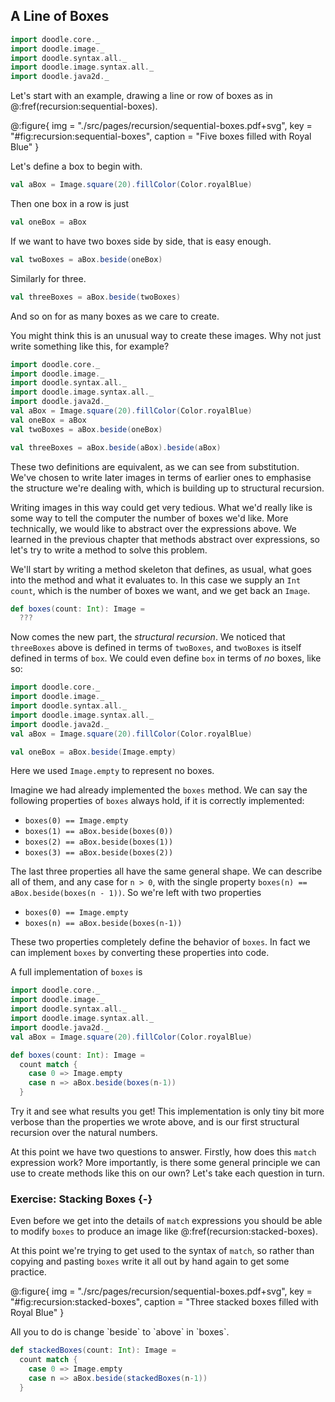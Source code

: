 ## A Line of Boxes

```scala mdoc:invisible
import doodle.core._
import doodle.image._
import doodle.syntax.all._
import doodle.image.syntax.all._
import doodle.java2d._
```

Let's start with an example, drawing a line or row of boxes as in @:fref(recursion:sequential-boxes).

@:figure{ img = "./src/pages/recursion/sequential-boxes.pdf+svg", key = "#fig:recursion:sequential-boxes", caption = "Five boxes filled with Royal Blue" }

Let's define a box to begin with.

```scala mdoc:silent
val aBox = Image.square(20).fillColor(Color.royalBlue)
```

Then one box in a row is just

```scala mdoc:silent
val oneBox = aBox
```

If we want to have two boxes side by side, that is easy enough.

```scala mdoc:silent
val twoBoxes = aBox.beside(oneBox)
```

Similarly for three.

```scala mdoc:silent
val threeBoxes = aBox.beside(twoBoxes)
```

And so on for as many boxes as we care to create.

You might think this is an unusual way to create these images.
Why not just write something like this, for example?

```scala mdoc:reset:invisible
import doodle.core._
import doodle.image._
import doodle.syntax.all._
import doodle.image.syntax.all._
import doodle.java2d._
val aBox = Image.square(20).fillColor(Color.royalBlue)
val oneBox = aBox
val twoBoxes = aBox.beside(oneBox)
```
```scala mdoc:silent
val threeBoxes = aBox.beside(aBox).beside(aBox)
```

These two definitions are equivalent, as we can see from substitution.
We've chosen to write later images in terms of earlier ones to emphasise the structure we're dealing with, which is building up to structural recursion.

Writing images in this way could get very tedious.
What we'd really like is some way to tell the computer the number of boxes we'd like.
More technically, we would like to abstract over the expressions above.
We learned in the previous chapter that methods abstract over expressions, so let's try to write a method to solve this problem.

We'll start by writing a method skeleton that defines, as usual, what goes into the method and what it evaluates to.
In this case we supply an `Int` `count`, which is the number of boxes we want, and we get back an `Image`.

```scala mdoc:silent
def boxes(count: Int): Image =
  ???
```

Now comes the new part, the *structural recursion*.
We noticed that `threeBoxes` above is defined in terms of `twoBoxes`, and `twoBoxes` is itself defined in terms of `box`.
We could even define `box` in terms of *no* boxes, like so:

```scala mdoc:reset:invisible
import doodle.core._
import doodle.image._
import doodle.syntax.all._
import doodle.image.syntax.all._
import doodle.java2d._
val aBox = Image.square(20).fillColor(Color.royalBlue)
```
```scala mdoc:silent
val oneBox = aBox.beside(Image.empty)
```

Here we used `Image.empty` to represent no boxes.

Imagine we had already implemented the `boxes` method.
We can say the following properties of `boxes` always hold, if it is correctly implemented:

- `boxes(0) == Image.empty`
- `boxes(1) == aBox.beside(boxes(0))`
- `boxes(2) == aBox.beside(boxes(1))`
- `boxes(3) == aBox.beside(boxes(2))`

The last three properties all have the same general shape.
We can describe all of them, and any case for `n > 0`, with the single property `boxes(n) == aBox.beside(boxes(n - 1))`.
So we're left with two properties

- `boxes(0) == Image.empty`
- `boxes(n) == aBox.beside(boxes(n-1))`

These two properties completely define the behavior of `boxes`.
In fact we can implement `boxes` by converting these properties into code.

A full implementation of `boxes` is

```scala mdoc:reset:invisible
import doodle.core._
import doodle.image._
import doodle.syntax.all._
import doodle.image.syntax.all._
import doodle.java2d._
val aBox = Image.square(20).fillColor(Color.royalBlue)
```
```scala mdoc:silent
def boxes(count: Int): Image =
  count match {
    case 0 => Image.empty
    case n => aBox.beside(boxes(n-1))
  }
```

Try it and see what results you get!
This implementation is only tiny bit more verbose than the properties we wrote above, and is our first structural recursion over the natural numbers.

At this point we have two questions to answer.
Firstly, how does this `match` expression work?
More importantly, is there some general principle we can use to create methods like this on our own?
Let's take each question in turn.

### Exercise: Stacking Boxes {-}

Even before we get into the details of `match` expressions you should be able to modify `boxes` to produce an image like @:fref(recursion:stacked-boxes).

At this point we're trying to get used to the syntax of `match`, so rather than copying and pasting `boxes` write it all out by hand again to get some practice.

@:figure{ img = "./src/pages/recursion/sequential-boxes.pdf+svg", key = "#fig:recursion:stacked-boxes", caption = "Three stacked boxes filled with Royal Blue" }

<div class="solution">
All you to do is change `beside` to `above` in `boxes`.

```scala mdoc:silent
def stackedBoxes(count: Int): Image =
  count match {
    case 0 => Image.empty
    case n => aBox.beside(stackedBoxes(n-1))
  }
```
</div>
